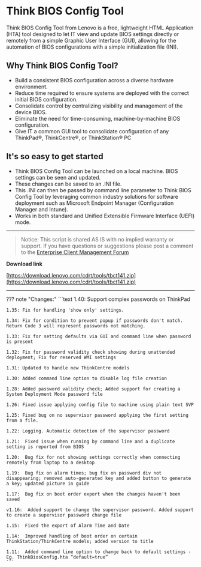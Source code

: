 # Think BIOS Config Tool

Think BIOS Config Tool from Lenovo is a free, lightweight HTML Application (HTA) tool designed to let IT view and update BIOS settings directly or remotely from a simple Graphic User Interface (GUI), allowing for the automation of BIOS configurations with a simple initialization file (INI).

## Why Think BIOS Config Tool?

- Build a consistent BIOS configuration across a diverse hardware environment.
- Reduce time required to ensure systems are deployed with the correct initial BIOS configuration.
- Consolidate control by centralizing visibility and management of the device BIOS.
- Eliminate the need for time-consuming, machine-by-machine BIOS configuration.
- Give IT a common GUI tool to consolidate configuration of any ThinkPad®, ThinkCentre®, or ThinkStation® PC

## It's so easy to get started

- Think BIOS Config Tool can be launched on a local machine. BIOS settings can be seen and updated.
- These changes can be saved to an .INI file.
- This .INI can then be passed by command line parameter to Think BIOS Config Tool by leveraging common industry solutions for software deployment such as Microsoft Endpoint Manager (Configuration Manager and Intune).
- Works in both standard and Unified Extensible Firmware Interface (UEFI) mode.

---

>Notice: This script is shared AS IS with no implied warranty or support.  If you have questions or suggestions please post a comment to the [Enterprise Client Management Forum](http://forums.lenovo.com/t5/Enterprise-Management-Board/bd-p/sa01_eg)

**Download link**

[https://download.lenovo.com/cdrt/tools/tbct141.zip](https://download.lenovo.com/cdrt/tools/tbct141.zip) 

---

??? note "Changes:"
    ```text
    1.40: Support complex passwords on ThinkPad

    1.35: Fix for handling 'show only' settings.

    1.34: Fix for condition to prevent popup if passwords don't match. Return Code 3 will represent passwords not matching.

    1.33: Fix for setting defaults via GUI and command line when password is present

    1.32: Fix for password validity check showing during unattended deployment; Fix for reserved WMI settings

    1.31: Updated to handle new ThinkCentre models

    1.30: Added command line option to disable log file creation

    1.28: Added password validity check; Added support for creating a System Deployment Mode password file

    1.26: Fixed issue applying config file to machine using plain text SVP

    1.25: Fixed bug on no supervisor password applying the first setting from a file.

    1.22: Logging. Automatic detection of the supervisor password

    1.21:  Fixed issue when running by command line and a duplicate setting is reported from BIOS

    1.20:  Bug fix for not showing settings correctly when connecting remotely from laptop to a desktop

    1.19:  Bug fix on alarm times; bug fix on password div not disappearing; removed auto-generated key and added button to generate a key; updated picture in guide

    1.17:  Bug fix on boot order export when the changes haven't been saved

    v1.16:  Added support to change the supervisor password. Added support to create a supervisor password change file

    1.15:  Fixed the export of Alarm Time and Date

    1.14:  Improved handling of boot order on certain ThinkStation/ThinkCentre models; added version to title

    1.11:  Added command line option to change back to default settings - Eg. ThinkBiosConfig.hta “default=true” 
    ```

</details>